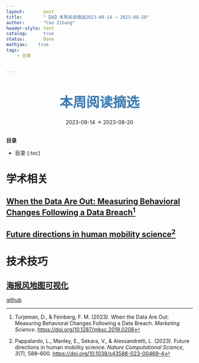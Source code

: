 ```yaml
---
layout:       post
title:        "【阅】本周阅读摘选2023-08-14 → 2023-08-20"
author:       "Cao Zihang"
header-style: text
catalog:      true
status:		  Done
mathjax: 	true
tags:
    - 日常


---
```


<center style="margin-bottom: 20px; margin-top: 50px"><font color="#3879B1" style="line-height: 1.4;font-weight: 700;font-size: 36px;box-sizing: border-box; ">本周阅读摘选</font></center>

<center style=" margin-bottom: 30px;">2023-08-14 → 2023-08-20</center>

<font style="font-weight: bold;">目录</font>

* 目录
{:toc}

# 学术相关

## [When the Data Are Out: Measuring Behavioral Changes Following a Data Breach](https://pubsonline.informs.org/doi/abs/10.1287/mksc.2019.0208?af=R)[^1]

## [Future directions in human mobility science](https://www.nature.com/articles/s43588-023-00469-4)[^2]

# 技术技巧

## [海报风地图可视化](https://mp.weixin.qq.com/s/TjbBgpuA8DEjxzwWOBJs1g)

[github](https://github.com/marceloprates/prettymaps)

[^1]: Turjeman, D., & Feinberg, F. M. (2023). When the Data Are Out: Measuring Behavioral Changes Following a Data Breach. *Marketing Science*. <https://doi.org/10.1287/mksc.2019.0208>
[^2]: Pappalardo, L., Manley, E., Sekara, V., & Alessandretti, L. (2023). Future directions in human mobility science. *Nature Computational Science*, *3*(7), 588–600. <https://doi.org/10.1038/s43588-023-00469-4>
